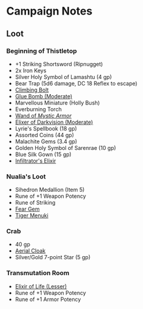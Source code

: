 # Campaign Notes

## Loot

### Beginning of Thistletop

- +1 Striking Shortsword (Ripnugget)
- 2x Iron Keys
- Silver Holy Symbol of Lamashtu (4 gp)
- Bear Trap (5d6 damage, DC 18 Reflex to escape)
- [Climbing Bolt](https://2e.aonprd.com/Equipment.aspx?ID=2922)
- [Glue Bomb (Moderate)](https://2e.aonprd.com/Equipment.aspx?ID=2878)
- Marvellous Miniature (Holly Bush)
- Everburning Torch
- [Wand of _Mystic Armor_](https://2e.aonprd.com/Equipment.aspx?ID=3050)
- [Elixer of Darkvision (Moderate)](https://2e.aonprd.com/Equipment.aspx?ID=2885)
- Lyrie's Spellbook (18 gp)
- Assorted Coins (44 gp)
- Malachite Gems (3.4 gp)
- Golden Holy Symbol of Sarenrae (10 gp)
- Blue Silk Gown (15 gp)
- [Infiltrator's Elixir](https://2e.aonprd.com/Equipment.aspx?ID=93)

### Nualia's Loot

- Sihedron Medallion (Item 5)
- Rune of +1 Weapon Potency
- Rune of Striking
- [Fear Gem](https://2e.aonprd.com/Equipment.aspx?ID=2975)
- [Tiger Menuki](https://2e.aonprd.com/Equipment.aspx?ID=2995)

### Crab

- 40 gp
- [Aerial Cloak](https://2e.aonprd.com/Equipment.aspx?ID=2575)
- Silver/Gold 7-point Star (5 gp)

### Transmutation Room

- [Elixir of Life (Lesser)](https://2e.aonprd.com/Equipment.aspx?ID=2887)
- Rune of +1 Weapon Potency
- Rune of +1 Armor Potency
